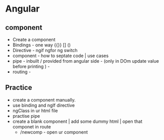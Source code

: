 # Angular

## component

- Create a component
- Bindings - one way {{}} [] ()
- Directive -  ngif ngfor ng switch
- component - how to septate code | use cases
- pipe - inbuilt / provided from angular side  - (only in DOm update value before printing ) -
- routing - 


## Practice 

- create a component manually.
- use binding and ngIf directive
- ngClass in ur html file
- practise pipe
- create a blank component | add some dummy html | open that componet in route
  - /newcomp - open ur component
